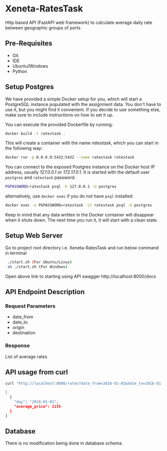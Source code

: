 # Xeneta-RatesTask
Http based API (FastAPI web framework) to calculate average daily rate between geographic groups of ports

## Pre-Requisites
* Git
* IDE
* Ubuntu/Windows
* Python

## Setup Postgres
We have provided a simple Docker setup for you, which will start a
PostgreSQL instance populated with the assignment data. You don't have
to use it, but you might find it convenient. If you decide to use
something else, make sure to include instructions on how to set it up.

You can execute the provided Dockerfile by running:

```bash
docker build -t ratestask .
```

This will create a container with the name *ratestask*, which you can
start in the following way:

```bash
docker run -p 0.0.0.0:5432:5432 --name ratestask ratestask
```

You can connect to the exposed Postgres instance on the Docker host IP address,
usually *127.0.0.1* or *172.17.0.1*. It is started with the default user `postgres` and `ratestask` password.

```bash
PGPASSWORD=ratestask psql -h 127.0.0.1 -U postgres
```

alternatively, use `docker exec` if you do not have `psql` installed:

```bash
docker exec -e PGPASSWORD=ratestask -it ratestask psql -U postgres
```

Keep in mind that any data written in the Docker container will
disappear when it shuts down. The next time you run it, it will start
with a clean state.

## Setup Web Server

Go to project root directory i.e. Xeneta-RatesTask and run below command in terminal
```bash
 ./start.sh (For Ubuntu/Linux)
 sh ./start.sh (For Windows)
```

Open above link to starting using API swagger
http://localhost:8000/docs

## API Endpoint Description

### Request Parameters

* date_from
* date_to
* origin
* destination

### Response

List of average rates


## API usage from curl
```bash
curl "http://localhost:8000/rates?date_from=2016-01-01&date_to=2016-01-01&origin=CNGGZ&destination=EETLL"

[
  {
    "day": "2016-01-01",
    "average_price": 1155
  }
]
```

##  Database

There is no modification being done in database schema.
